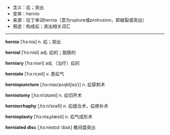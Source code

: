 - <span class="definition">含义：疝；突出</span>
- <span class="definition">变体：hernio</span>
- <span class="definition">来源：拉丁单词hernia（意为rupture或protrusion，即破裂或突出）</span>
- <span class="definition">用途：构成疝；突出相关词汇</span>

---

<span class="vocabulary">**hernia**</span> [ˈhɜːniə] n. 疝；突出

<span class="vocabulary">**hernial**</span> [ˈhɜ:niəl] adj. 疝的；脱肠的

<span class="vocabulary">**herniary**</span> [ˈhɜ:niəri] adj.（治疗）疝的

<span class="vocabulary">**herniate**</span> [ˈhɜːniˌeɪt] v. 患疝气

<span class="vocabulary">**herniopuncture**</span> [ˌhɜ:niəʊˈpʌŋktʃə(r)] n. 疝穿刺术

<span class="vocabulary">**herniotomy**</span> [ˌhɜːniˈɒtəmi] n. 疝切开术

<span class="vocabulary">**herniorrhaphy**</span> [ˌhɜːniˈɒrəfi] n. 疝缝合术，疝修补术

<span class="vocabulary">**hernioplasty**</span> [ˈhɜːniəˌplæsti] n. 疝气成形术

<span class="vocabulary">**herniated disc**</span> [ˌhɜːnieɪtɪd ˈdɪsk] 椎间盘突出

